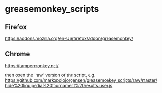# greasemonkey_scripts

## Firefox
https://addons.mozilla.org/en-US/firefox/addon/greasemonkey/

## Chrome
https://tampermonkey.net/

then open the 'raw' version of the script, e.g. https://github.com/markopolojorgensen/greasemonkey_scripts/raw/master/hide%20liquipedia%20tournament%20results.user.js
